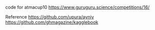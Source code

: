 code for atmacup10 
https://www.guruguru.science/competitions/16/

Reference
https://github.com/upura/ayniy
https://github.com/ghmagazine/kagglebook
